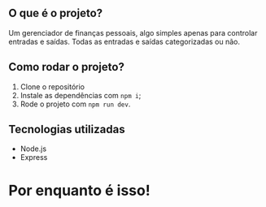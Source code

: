 ## O que é o projeto?

Um gerenciador de finanças pessoais, algo simples apenas para controlar entradas e saídas. Todas as entradas e saídas categorizadas ou não.

## Como rodar o projeto?

1. Clone o repositório
2. Instale as dependências com `npm i`;
3. Rode o projeto com `npm run dev`.

## Tecnologias utilizadas

- Node.js
- Express

# Por enquanto é isso!